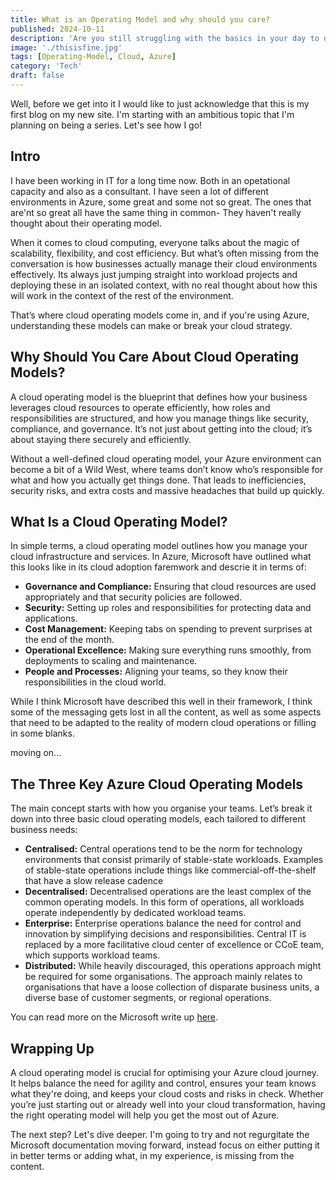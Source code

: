 ```yaml
---
title: What is an Operating Model and why should you care?
published: 2024-10-11
description: 'Are you still struggling with the basics in your day to day opearations? If you feel like you are constantly putting out fires and not getting ahead, then this might help'
image: './thisisfine.jpg'
tags: [Operating-Model, Cloud, Azure]
category: 'Tech'
draft: false 
---
```

Well, before we get into it I would like to just acknowledge that this is my first blog on my new site. I'm starting with an ambitious topic that I'm planning on being a series. Let's see how I go!

## Intro
I have been working in IT for a long time now. Both in an opetational capacity and also as a consultant. I have seen a lot of different environments in Azure, some great and some not so great. The ones that are'nt so great all have the same thing in common- They haven't really thought about their operating model.

When it comes to cloud computing, everyone talks about the magic of scalability, flexibility, and cost efficiency. But what’s often missing from the conversation is how businesses actually manage their cloud environments effectively. Its always just jumping straight into workload projects and deploying these in an isolated context, with no real thought about how this will work in the context of the rest of the environment.

 That’s where cloud operating models come in, and if you're using Azure, understanding these models can make or break your cloud strategy.

## Why Should You Care About Cloud Operating Models?
A cloud operating model is the blueprint that defines how your business leverages cloud resources to operate efficiently, how roles and responsibilities are structured, and how you manage things like security, compliance, and governance. It’s not just about getting into the cloud; it’s about staying there securely and efficiently.

Without a well-defined cloud operating model, your Azure environment can become a bit of a Wild West, where teams don’t know who’s responsible for what and how you actually get things done. That leads to inefficiencies, security risks, and extra costs and massive headaches that build up quickly.

## What Is a Cloud Operating Model?
In simple terms, a cloud operating model outlines how you manage your cloud infrastructure and services. In Azure, Microsoft have outlined what this looks like in its cloud adoption faremwork and descrie it in terms of:

* **Governance and Compliance:** Ensuring that cloud resources are used appropriately and that security policies are followed.
* **Security:** Setting up roles and responsibilities for protecting data and applications.
* **Cost Management:** Keeping tabs on spending to prevent surprises at the end of the month.
* **Operational Excellence:** Making sure everything runs smoothly, from deployments to scaling and maintenance.
* **People and Processes:** Aligning your teams, so they know their responsibilities in the cloud world.

While I think Microsoft have described this well in their framework, I think some of the messaging gets lost in all the content, as well as some aspects that need to be adapted to the reality of modern cloud operations or filling in some blanks.

moving on...

## The Three Key Azure Cloud Operating Models ##
The main concept starts with how you organise your teams. Let’s break it down into three basic cloud operating models, each tailored to different business needs:

* **Centralised:** Central operations tend to be the norm for technology environments that consist primarily of stable-state workloads. Examples of stable-state operations include things like commercial-off-the-shelf that have a slow release cadence
* **Decentralised:** Decentralised operations are the least complex of the common operating models. In this form of operations, all workloads operate independently by dedicated workload teams.
* **Enterprise:** Enterprise operations balance the need for control and innovation by simplifying decisions and responsibilities. Central IT is replaced by a more facilitative cloud center of excellence or CCoE team, which supports workload teams.
* **Distributed:** While heavily discouraged, this operations approach might be required for some organisations. The approach mainly relates to organisations that have a loose collection of disparate business units, a diverse base of customer segments, or regional operations.

You can read more on the Microsoft write up [here](https://learn.microsoft.com/en-us/azure/cloud-adoption-framework/operating-model/compare#distributed-operations).

## Wrapping Up
A cloud operating model is crucial for optimising your Azure cloud journey. It helps balance the need for agility and control, ensures your team knows what they're doing, and keeps your cloud costs and risks in check. Whether you’re just starting out or already well into your cloud transformation, having the right operating model will help you get the most out of Azure.

The next step? Let's dive deeper. I'm going to try and not regurgitate the Microsoft documentation moving forward, instead focus on either putting it in better terms or adding what, in my experience, is missing from the content.
